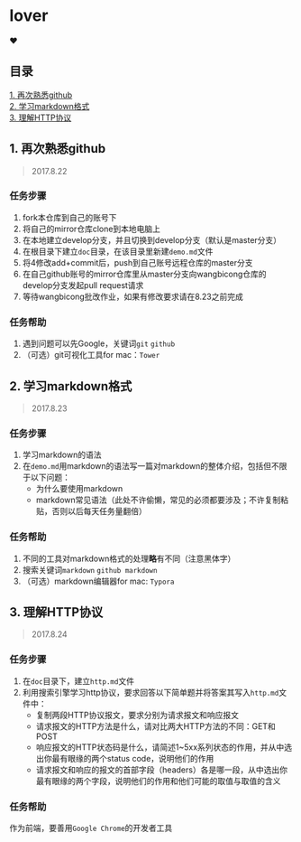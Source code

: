 # lover
:heart:

## 目录

[1. 再次熟悉github](#1-再次熟悉github)      
[2. 学习markdown格式](#2-学习markdown格式)                    
[3. 理解HTTP协议](#3-理解HTTP协议)                

## 1. 再次熟悉github

> 2017.8.22       

### 任务步骤     

1. fork本仓库到自己的账号下
2. 将自己的mirror仓库clone到本地电脑上
3. 在本地建立develop分支，并且切换到develop分支（默认是master分支）
4. 在根目录下建立`doc`目录，在该目录里新建`demo.md`文件
5. 将4修改add+commit后，push到自己账号远程仓库的master分支
6. 在自己github账号的mirror仓库里从master分支向wangbicong仓库的develop分支发起pull request请求
7. 等待wangbicong批改作业，如果有修改要求请在8.23之前完成

### 任务帮助

1. 遇到问题可以先Google，关键词`git` `github`
2. （可选）git可视化工具for mac：`Tower`

## 2. 学习markdown格式

> 2017.8.23       

### 任务步骤

1. 学习markdown的语法
2. 在`demo.md`用markdown的语法写一篇对markdown的整体介绍，包括但不限于以下问题：          
    - 为什么要使用markdown
    - markdown常见语法（此处不许偷懒，常见的必须都要涉及；不许复制粘贴，否则以后每天任务量翻倍）
      
### 任务帮助

1. 不同的工具对markdown格式的处理**略**有不同（注意黑体字）
2. 搜索关键词`markdown` `github markdown`
3. （可选）markdown编辑器for mac: `Typora`

## 3. 理解HTTP协议

> 2017.8.24       

### 任务步骤

1. 在`doc`目录下，建立`http.md`文件
2. 利用搜索引擎学习http协议，要求回答以下简单题并将答案其写入`http.md`文件中：                  
    - 复制两段HTTP协议报文，要求分别为请求报文和响应报文
    - 请求报文的HTTP方法是什么，请对比两大HTTP方法的不同：GET和POST
    - 响应报文的HTTP状态码是什么，请简述1~5xx系列状态的作用，并从中选出你最有眼缘的两个status code，说明他们的作用
    - 请求报文和响应的报文的首部字段（headers）各是哪一段，从中选出你最有眼缘的两个字段，说明他们的作用和他们可能的取值与取值的含义

### 任务帮助

作为前端，要善用`Google Chrome`的开发者工具

